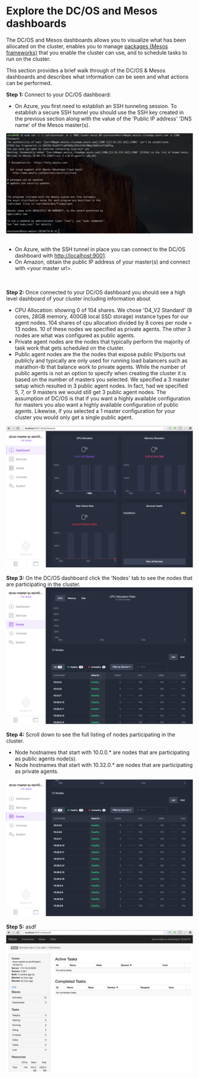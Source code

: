 # Explore the DC/OS and Mesos dashboards<br>

The DC/OS and Mesos dashboards allows you to visualize what has been allocated on the cluster, enables you to manage <a href="https://github.com/mesosphere/universe/tree/version-3.x/repo/packages">packages (Mesos frameworks)</a> that you enable the cluster can use, and to schedule tasks to run on the cluster.

This section provides a brief walk through of the DC/OS & Mesos dashboards and describes what information can be seen and what actions can be performed.

<b>Step 1:</b> Connect to your DC/OS dashboard:<ul>
<li>On Azure, you first need to establish an SSH tunneling session.  To establish a secure SSH tunnel you should use the SSH key created in the previous section along with the value of the 'Public IP address' 'DNS name' of the Mesos master(s).</li></ul>
<img src="../images/01-acs-setup/acs-create-20.png"/><br><br><ul>
<li>On Azure, with the SSH tunnel in place you can connect to the DC/OS dashboard with <a href="http://localhost:9001">http://localhost:9001</a>.</li>
<li>On Amazon, obtain the public IP address of your master(s) and connect with &lt;your master url&gt;.</li></ul>
<br><br><b>Step 2:</b> Once connected to your DC/OS dashboard you should see a high level dashboard of your cluster including information about<ul>
<li>CPU Allocation: showing 0 of 104 shares.  We chose 'D4_V2 Standard' (8 cores, 28GB memory, 400GB local SSD storage) instance types for our agent nodes.  104 shares of cpu allocation divided by 8 cores per node = 13 nodes.  10 of these nodes we specified as private agents.  The other 3 nodes are what was configured as public agents.</li>
<li>Private agent nodes are the nodes that typically perform the majority of task work that gets scheduled on the cluster.</li>
<li>Public agent nodes are the the nodes that expose public IPs/ports out publicly and typically are only used for running load balancers such as marathon-lb that balance work to private agents.  While the number of public agents is not an option to specify when creating the cluster it is based on the number of masters you selected.  We specified a 3 master setup which resulted in 3 public agent nodes.  In fact, had we specified 5, 7, or 9 masters we would still get 3 public agent nodes.  The assumption of DC/OS is that if you want a highly available configuration for masters you also want a highly available configuration of public agents.  Likewise, if you selected a 1 master configuration for your cluster you would only get a single public agent.</li></ul>
<img src="../images/01-acs-setup/acs-create-21.png"/>
<br><br><b>Step 3:</b> On the DC/OS dashboard click the 'Nodes' tab to see the nodes that are participating in the cluster.
<img src="../images/01-acs-setup/acs-create-22.png"/>
<br><br><b>Step 4:</b> Scroll down to see the full listing of nodes participating in the cluster.<ul>
<li>Node hostnames that start with 10.0.0.* are nodes that are participating as public agents node(s).</li>
<li>Node hostnames that start with 10.32.0.* are nodes that are participating as private agents.</li></ul>
<img src="../images/01-acs-setup/acs-create-23.png"/>
<br><br><b>Step 5:</b> asdf
<img src="../images/01-acs-setup/acs-create-24.png"/>


